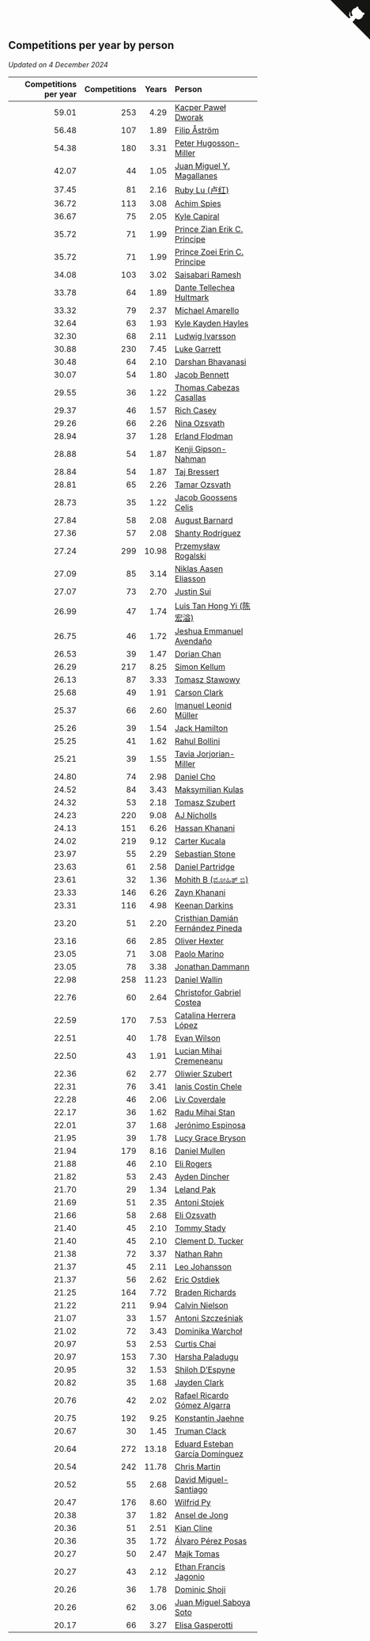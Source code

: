 ## Competitions per year by person

*Updated on  4 December 2024*

| Competitions per year | Competitions | Years | Person |
| ---: | ---: | ---: | :--- |
| 59.01 | 253 | 4.29 | [Kacper Paweł Dworak](https://www.worldcubeassociation.org/persons/2020DWOR01) |
| 56.48 | 107 | 1.89 | [Filip Åström](https://www.worldcubeassociation.org/persons/2023ASTR01) |
| 54.38 | 180 | 3.31 | [Peter Hugosson-Miller](https://www.worldcubeassociation.org/persons/2021HUGO01) |
| 42.07 | 44 | 1.05 | [Juan Miguel Y. Magallanes](https://www.worldcubeassociation.org/persons/2023MAGA09) |
| 37.45 | 81 | 2.16 | [Ruby Lu (卢红)](https://www.worldcubeassociation.org/persons/2022LURU01) |
| 36.72 | 113 | 3.08 | [Achim Spies](https://www.worldcubeassociation.org/persons/2021SPIE01) |
| 36.67 | 75 | 2.05 | [Kyle Capiral](https://www.worldcubeassociation.org/persons/2022CAPI02) |
| 35.72 | 71 | 1.99 | [Prince Zian Erik C. Principe](https://www.worldcubeassociation.org/persons/2022PRIN08) |
| 35.72 | 71 | 1.99 | [Prince Zoei Erin C. Principe](https://www.worldcubeassociation.org/persons/2022PRIN09) |
| 34.08 | 103 | 3.02 | [Saisabari Ramesh](https://www.worldcubeassociation.org/persons/2021RAME01) |
| 33.78 | 64 | 1.89 | [Dante Tellechea Hultmark](https://www.worldcubeassociation.org/persons/2023HULT01) |
| 33.32 | 79 | 2.37 | [Michael Amarello](https://www.worldcubeassociation.org/persons/2022AMAR09) |
| 32.64 | 63 | 1.93 | [Kyle Kayden Hayles](https://www.worldcubeassociation.org/persons/2022HAYL02) |
| 32.30 | 68 | 2.11 | [Ludwig Ivarsson](https://www.worldcubeassociation.org/persons/2022IVAR01) |
| 30.88 | 230 | 7.45 | [Luke Garrett](https://www.worldcubeassociation.org/persons/2017GARR05) |
| 30.48 | 64 | 2.10 | [Darshan Bhavanasi](https://www.worldcubeassociation.org/persons/2022BHAV01) |
| 30.07 | 54 | 1.80 | [Jacob Bennett](https://www.worldcubeassociation.org/persons/2023BENN04) |
| 29.55 | 36 | 1.22 | [Thomas Cabezas Casallas](https://www.worldcubeassociation.org/persons/2023CASA08) |
| 29.37 | 46 | 1.57 | [Rich Casey](https://www.worldcubeassociation.org/persons/2023CASE06) |
| 29.26 | 66 | 2.26 | [Nina Ozsvath](https://www.worldcubeassociation.org/persons/2022OZSV03) |
| 28.94 | 37 | 1.28 | [Erland Flodman](https://www.worldcubeassociation.org/persons/2023FLOD01) |
| 28.88 | 54 | 1.87 | [Kenji Gipson-Nahman](https://www.worldcubeassociation.org/persons/2023GIPS01) |
| 28.84 | 54 | 1.87 | [Taj Bressert](https://www.worldcubeassociation.org/persons/2023BRES01) |
| 28.81 | 65 | 2.26 | [Tamar Ozsvath](https://www.worldcubeassociation.org/persons/2022OZSV04) |
| 28.73 | 35 | 1.22 | [Jacob Goossens Celis](https://www.worldcubeassociation.org/persons/2023CELI06) |
| 27.84 | 58 | 2.08 | [August Barnard](https://www.worldcubeassociation.org/persons/2022BARN21) |
| 27.36 | 57 | 2.08 | [Shanty Rodríguez](https://www.worldcubeassociation.org/persons/2022CUBI01) |
| 27.24 | 299 | 10.98 | [Przemysław Rogalski](https://www.worldcubeassociation.org/persons/2013ROGA02) |
| 27.09 | 85 | 3.14 | [Niklas Aasen Eliasson](https://www.worldcubeassociation.org/persons/2021ELIA01) |
| 27.07 | 73 | 2.70 | [Justin Sui](https://www.worldcubeassociation.org/persons/2022SUIJ01) |
| 26.99 | 47 | 1.74 | [Luis Tan Hong Yi (陈宏溢)](https://www.worldcubeassociation.org/persons/2023YILU01) |
| 26.75 | 46 | 1.72 | [Jeshua Emmanuel Avendaño](https://www.worldcubeassociation.org/persons/2023AVEN01) |
| 26.53 | 39 | 1.47 | [Dorian Chan](https://www.worldcubeassociation.org/persons/2023DORI01) |
| 26.29 | 217 | 8.25 | [Simon Kellum](https://www.worldcubeassociation.org/persons/2016KELL12) |
| 26.13 | 87 | 3.33 | [Tomasz Stawowy](https://www.worldcubeassociation.org/persons/2021STAW01) |
| 25.68 | 49 | 1.91 | [Carson Clark](https://www.worldcubeassociation.org/persons/2023CLAR02) |
| 25.37 | 66 | 2.60 | [Imanuel Leonid Müller](https://www.worldcubeassociation.org/persons/2022MULL02) |
| 25.26 | 39 | 1.54 | [Jack Hamilton](https://www.worldcubeassociation.org/persons/2023HAMI08) |
| 25.25 | 41 | 1.62 | [Rahul Bollini](https://www.worldcubeassociation.org/persons/2023BOLL01) |
| 25.21 | 39 | 1.55 | [Tavia Jorjorian-Miller](https://www.worldcubeassociation.org/persons/2023JORJ01) |
| 24.80 | 74 | 2.98 | [Daniel Cho](https://www.worldcubeassociation.org/persons/2021CHOD01) |
| 24.52 | 84 | 3.43 | [Maksymilian Kulas](https://www.worldcubeassociation.org/persons/2021KULA02) |
| 24.32 | 53 | 2.18 | [Tomasz Szubert](https://www.worldcubeassociation.org/persons/2022SZUB02) |
| 24.23 | 220 | 9.08 | [AJ Nicholls](https://www.worldcubeassociation.org/persons/2015NICH04) |
| 24.13 | 151 | 6.26 | [Hassan Khanani](https://www.worldcubeassociation.org/persons/2018KHAN26) |
| 24.02 | 219 | 9.12 | [Carter Kucala](https://www.worldcubeassociation.org/persons/2015KUCA01) |
| 23.97 | 55 | 2.29 | [Sebastian Stone](https://www.worldcubeassociation.org/persons/2022STON09) |
| 23.63 | 61 | 2.58 | [Daniel Partridge](https://www.worldcubeassociation.org/persons/2022PART02) |
| 23.61 | 32 | 1.36 | [Mohith B (ಮೋಹಿತ್ ಬಿ)](https://www.worldcubeassociation.org/persons/2023BMOH01) |
| 23.33 | 146 | 6.26 | [Zayn Khanani](https://www.worldcubeassociation.org/persons/2018KHAN28) |
| 23.31 | 116 | 4.98 | [Keenan Darkins](https://www.worldcubeassociation.org/persons/2019DARK02) |
| 23.20 | 51 | 2.20 | [Cristhian Damián Fernández Pineda](https://www.worldcubeassociation.org/persons/2022PINE05) |
| 23.16 | 66 | 2.85 | [Oliver Hexter](https://www.worldcubeassociation.org/persons/2022HEXT01) |
| 23.05 | 71 | 3.08 | [Paolo Marino](https://www.worldcubeassociation.org/persons/2021MARI04) |
| 23.05 | 78 | 3.38 | [Jonathan Dammann](https://www.worldcubeassociation.org/persons/2021DAMM01) |
| 22.98 | 258 | 11.23 | [Daniel Wallin](https://www.worldcubeassociation.org/persons/2013WALL03) |
| 22.76 | 60 | 2.64 | [Christofor Gabriel Costea](https://www.worldcubeassociation.org/persons/2022COST03) |
| 22.59 | 170 | 7.53 | [Catalina Herrera López](https://www.worldcubeassociation.org/persons/2017LOPE31) |
| 22.51 | 40 | 1.78 | [Evan Wilson](https://www.worldcubeassociation.org/persons/2023WILS11) |
| 22.50 | 43 | 1.91 | [Lucian Mihai Cremeneanu](https://www.worldcubeassociation.org/persons/2023CREM01) |
| 22.36 | 62 | 2.77 | [Oliwier Szubert](https://www.worldcubeassociation.org/persons/2022SZUB01) |
| 22.31 | 76 | 3.41 | [Ianis Costin Chele](https://www.worldcubeassociation.org/persons/2021CHEL01) |
| 22.28 | 46 | 2.06 | [Liv Coverdale](https://www.worldcubeassociation.org/persons/2022COVE02) |
| 22.17 | 36 | 1.62 | [Radu Mihai Stan](https://www.worldcubeassociation.org/persons/2023STAN09) |
| 22.01 | 37 | 1.68 | [Jerónimo Espinosa](https://www.worldcubeassociation.org/persons/2023ESPI07) |
| 21.95 | 39 | 1.78 | [Lucy Grace Bryson](https://www.worldcubeassociation.org/persons/2023BRYS01) |
| 21.94 | 179 | 8.16 | [Daniel Mullen](https://www.worldcubeassociation.org/persons/2016MULL04) |
| 21.88 | 46 | 2.10 | [Eli Rogers](https://www.worldcubeassociation.org/persons/2022ROGE05) |
| 21.82 | 53 | 2.43 | [Ayden Dincher](https://www.worldcubeassociation.org/persons/2022DINC01) |
| 21.70 | 29 | 1.34 | [Leland Pak](https://www.worldcubeassociation.org/persons/2023PAKL02) |
| 21.69 | 51 | 2.35 | [Antoni Stojek](https://www.worldcubeassociation.org/persons/2022STOJ03) |
| 21.66 | 58 | 2.68 | [Eli Ozsvath](https://www.worldcubeassociation.org/persons/2022OZSV01) |
| 21.40 | 45 | 2.10 | [Tommy Stady](https://www.worldcubeassociation.org/persons/2022STAD01) |
| 21.40 | 45 | 2.10 | [Clement D. Tucker](https://www.worldcubeassociation.org/persons/2022TUCK09) |
| 21.38 | 72 | 3.37 | [Nathan Rahn](https://www.worldcubeassociation.org/persons/2021RAHN01) |
| 21.37 | 45 | 2.11 | [Leo Johansson](https://www.worldcubeassociation.org/persons/2022JOHA08) |
| 21.37 | 56 | 2.62 | [Eric Ostdiek](https://www.worldcubeassociation.org/persons/2022OSTD01) |
| 21.25 | 164 | 7.72 | [Braden Richards](https://www.worldcubeassociation.org/persons/2017RICH02) |
| 21.22 | 211 | 9.94 | [Calvin Nielson](https://www.worldcubeassociation.org/persons/2014NIEL03) |
| 21.07 | 33 | 1.57 | [Antoni Szcześniak](https://www.worldcubeassociation.org/persons/2023SZCZ04) |
| 21.02 | 72 | 3.43 | [Dominika Warchoł](https://www.worldcubeassociation.org/persons/2021WARC01) |
| 20.97 | 53 | 2.53 | [Curtis Chai](https://www.worldcubeassociation.org/persons/2022CHAI02) |
| 20.97 | 153 | 7.30 | [Harsha Paladugu](https://www.worldcubeassociation.org/persons/2017PALA08) |
| 20.95 | 32 | 1.53 | [Shiloh D’Espyne](https://www.worldcubeassociation.org/persons/2023DESP01) |
| 20.82 | 35 | 1.68 | [Jayden Clark](https://www.worldcubeassociation.org/persons/2023CLAR13) |
| 20.76 | 42 | 2.02 | [Rafael Ricardo Gómez Algarra](https://www.worldcubeassociation.org/persons/2022ALGA01) |
| 20.75 | 192 | 9.25 | [Konstantin Jaehne](https://www.worldcubeassociation.org/persons/2015JAEH01) |
| 20.67 | 30 | 1.45 | [Truman Clack](https://www.worldcubeassociation.org/persons/2023CLAC02) |
| 20.64 | 272 | 13.18 | [Eduard Esteban García Domínguez](https://www.worldcubeassociation.org/persons/2011EDUA01) |
| 20.54 | 242 | 11.78 | [Chris Martin](https://www.worldcubeassociation.org/persons/2013MART03) |
| 20.52 | 55 | 2.68 | [David Miguel-Santiago](https://www.worldcubeassociation.org/persons/2022MIGU02) |
| 20.47 | 176 | 8.60 | [Wilfrid Py](https://www.worldcubeassociation.org/persons/2016PYWI01) |
| 20.38 | 37 | 1.82 | [Ansel de Jong](https://www.worldcubeassociation.org/persons/2023JONG01) |
| 20.36 | 51 | 2.51 | [Kian Cline](https://www.worldcubeassociation.org/persons/2022CLIN01) |
| 20.36 | 35 | 1.72 | [Álvaro Pérez Posas](https://www.worldcubeassociation.org/persons/2023POSA01) |
| 20.27 | 50 | 2.47 | [Majk Tomas](https://www.worldcubeassociation.org/persons/2022TOMA05) |
| 20.27 | 43 | 2.12 | [Ethan Francis Jagonio](https://www.worldcubeassociation.org/persons/2022JAGO03) |
| 20.26 | 36 | 1.78 | [Dominic Shoji](https://www.worldcubeassociation.org/persons/2023SHOJ01) |
| 20.26 | 62 | 3.06 | [Juan Miguel Saboya Soto](https://www.worldcubeassociation.org/persons/2021SOTO01) |
| 20.17 | 66 | 3.27 | [Elisa Gasperotti](https://www.worldcubeassociation.org/persons/2021GASP01) |


<a href="https://github.com/jonatanklosko/wca_statistics" class="github-corner" aria-label="View source on Github"><svg width="80" height="80" viewBox="0 0 250 250" style="fill:#151513; color:#fff; position: absolute; top: 0; border: 0; right: 0;" aria-hidden="true"><path d="M0,0 L115,115 L130,115 L142,142 L250,250 L250,0 Z"></path><path d="M128.3,109.0 C113.8,99.7 119.0,89.6 119.0,89.6 C122.0,82.7 120.5,78.6 120.5,78.6 C119.2,72.0 123.4,76.3 123.4,76.3 C127.3,80.9 125.5,87.3 125.5,87.3 C122.9,97.6 130.6,101.9 134.4,103.2" fill="currentColor" style="transform-origin: 130px 106px;" class="octo-arm"></path><path d="M115.0,115.0 C114.9,115.1 118.7,116.5 119.8,115.4 L133.7,101.6 C136.9,99.2 139.9,98.4 142.2,98.6 C133.8,88.0 127.5,74.4 143.8,58.0 C148.5,53.4 154.0,51.2 159.7,51.0 C160.3,49.4 163.2,43.6 171.4,40.1 C171.4,40.1 176.1,42.5 178.8,56.2 C183.1,58.6 187.2,61.8 190.9,65.4 C194.5,69.0 197.7,73.2 200.1,77.6 C213.8,80.2 216.3,84.9 216.3,84.9 C212.7,93.1 206.9,96.0 205.4,96.6 C205.1,102.4 203.0,107.8 198.3,112.5 C181.9,128.9 168.3,122.5 157.7,114.1 C157.9,116.9 156.7,120.9 152.7,124.9 L141.0,136.5 C139.8,137.7 141.6,141.9 141.8,141.8 Z" fill="currentColor" class="octo-body"></path></svg></a><style>.github-corner:hover .octo-arm{animation:octocat-wave 560ms ease-in-out}@keyframes octocat-wave{0%,100%{transform:rotate(0)}20%,60%{transform:rotate(-25deg)}40%,80%{transform:rotate(10deg)}}@media (max-width:500px){.github-corner:hover .octo-arm{animation:none}.github-corner .octo-arm{animation:octocat-wave 560ms ease-in-out}}</style>
